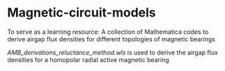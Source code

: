 # Magnetic-circuit-models
To serve as a learning resource: A collection of Mathematica codes to derive airgap flux densities for different topologies of magnetic bearings

_AMB_derivations_reluctance_method.wls_ is used to derive the airgap flux densities for a homopolar radial active magnetic bearing

